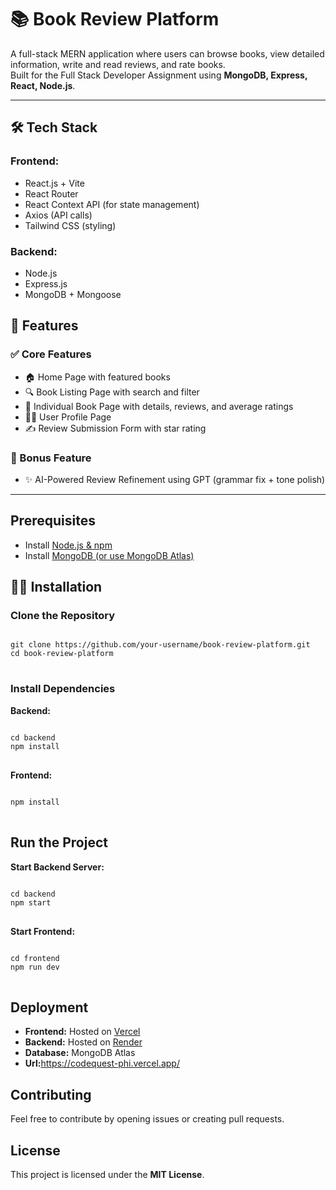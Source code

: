 # 📚 Book Review Platform

A full-stack MERN application where users can browse books, view detailed information, write and read reviews, and rate books.  
Built for the Full Stack Developer Assignment using **MongoDB, Express, React, Node.js**.

---

## 🛠️ Tech Stack

### Frontend:
- React.js + Vite
- React Router
- React Context API (for state management)
- Axios (API calls)
- Tailwind CSS (styling)

### Backend:
- Node.js
- Express.js
- MongoDB + Mongoose


## 📄 Features

### ✅ Core Features
- 🏠 Home Page with featured books
- 🔍 Book Listing Page with search and filter
- 📖 Individual Book Page with details, reviews, and average ratings
- 🧑‍💼 User Profile Page
- ✍️ Review Submission Form with star rating

### 💬 Bonus Feature
- ✨ AI-Powered Review Refinement using GPT (grammar fix + tone polish)

---

<h2>Prerequisites</h2>
<ul>
    <li>Install <a href="https://nodejs.org/">Node.js & npm</a></li>
    <li>Install <a href="https://www.mongodb.com/atlas/database">MongoDB (or use MongoDB Atlas)</a></li>
</ul>

<h2>🧑‍💻 Installation</h2>

<h3>Clone the Repository</h3>
<pre>
<code>
git clone https://github.com/your-username/book-review-platform.git
cd book-review-platform
</code>
</pre>


<h3>Install Dependencies</h3>
<p><b>Backend:</b></p>
<pre>
<code>
cd backend
npm install
</code>
</pre>



<p><b>Frontend:</b></p>
<pre>
<code>
npm install
</code>
</pre>



<h2>Run the Project</h2>
<p><b>Start Backend Server:</b></p>
<pre>
<code>
cd backend
npm start
</code>
</pre>


<p><b>Start Frontend:</b></p>
<pre>
<code>
cd frontend
npm run dev
</code>
</pre>


<h2>Deployment</h2>
<ul>
    <li><b>Frontend:</b> Hosted on <a href="your-vercel-link">Vercel</a></li>
    <li><b>Backend:</b> Hosted on <a href="your-render-link">Render</a></li>
    <li><b>Database:</b> MongoDB Atlas</li>
    <li><b>Url:</b><a href="https://bookreview-phi.vercel.app/">https://codequest-phi.vercel.app/</a></li>
</ul>

<h2>Contributing</h2>
<p>Feel free to contribute by opening issues or creating pull requests.</p>

<h2>License</h2>
<p>This project is licensed under the <b>MIT License</b>.</p>

